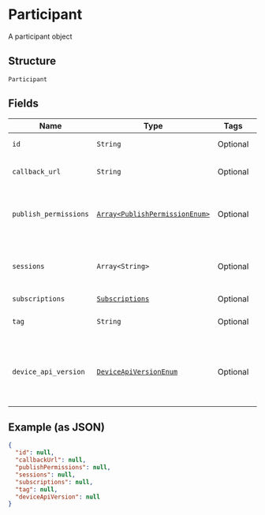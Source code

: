 
# Participant

A participant object

## Structure

`Participant`

## Fields

| Name | Type | Tags | Description |
|  --- | --- | --- | --- |
| `id` | `String` | Optional | Unique id of the participant |
| `callback_url` | `String` | Optional | Full callback url to use for notifications about this participant |
| `publish_permissions` | [`Array<PublishPermissionEnum>`](/doc/WebRtc/models/publish-permission-enum.md) | Optional | Defines if this participant can publish audio or video<br>**Constraints**: *Unique Items Required* |
| `sessions` | `Array<String>` | Optional | List of session ids this participant is associated with<br><br>Capped to one |
| `subscriptions` | [`Subscriptions`](/doc/WebRtc/models/subscriptions.md) | Optional | - |
| `tag` | `String` | Optional | User defined tag to associate with the participant |
| `device_api_version` | [`DeviceApiVersionEnum`](/doc/WebRtc/models/device-api-version-enum.md) | Optional | Optional field to define the device api version of this participant<br>**Default**: `DeviceApiVersionEnum::V2`<br>*Default: `DeviceApiVersionEnum::V2`* |

## Example (as JSON)

```json
{
  "id": null,
  "callbackUrl": null,
  "publishPermissions": null,
  "sessions": null,
  "subscriptions": null,
  "tag": null,
  "deviceApiVersion": null
}
```

